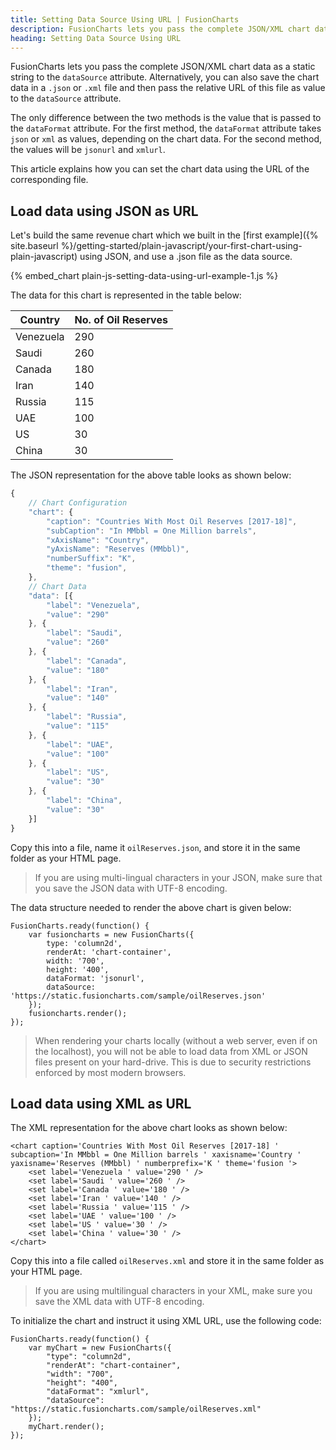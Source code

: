 ```yaml
---
title: Setting Data Source Using URL | FusionCharts
description: FusionCharts lets you pass the complete JSON/XML chart data using a JSON file or a URL without losing any functionality
heading: Setting Data Source Using URL
---
```


FusionCharts lets you pass the complete JSON/XML chart data as a static string to the `dataSource` attribute. Alternatively, you can also save the chart data in a `.json` or `.xml` file and then pass the relative URL of this file as value to the `dataSource` attribute. 

The only difference between the two methods is the value that is passed to the `dataFormat` attribute. For the first method, the `dataFormat` attribute takes `json` or `xml` as values, depending on the chart data. For the second method, the values will be `jsonurl` and `xmlurl`.

This article explains how you can set the chart data using the URL of the corresponding file.

## Load data using JSON as URL

Let's build the same revenue chart which we built in the [first example]({% site.baseurl %}/getting-started/plain-javascript/your-first-chart-using-plain-javascript) using JSON, and use a .json file as the data source.

{% embed_chart plain-js-setting-data-using-url-example-1.js %}

The data for this chart is represented in the table below:

Country|No. of Oil Reserves|
-|-
Venezuela|290|
Saudi|260|
Canada|180|
Iran|140|
Russia|115|
UAE|100|
US|30|
China|30|

The JSON representation for the above table looks as shown below:

```javascript
{
    // Chart Configuration
    "chart": {
        "caption": "Countries With Most Oil Reserves [2017-18]",
        "subCaption": "In MMbbl = One Million barrels",
        "xAxisName": "Country",
        "yAxisName": "Reserves (MMbbl)",
        "numberSuffix": "K",
        "theme": "fusion",
    },
    // Chart Data
    "data": [{
        "label": "Venezuela",
        "value": "290"
    }, {
        "label": "Saudi",
        "value": "260"
    }, {
        "label": "Canada",
        "value": "180"
    }, {
        "label": "Iran",
        "value": "140"
    }, {
        "label": "Russia",
        "value": "115"
    }, {
        "label": "UAE",
        "value": "100"
    }, {
        "label": "US",
        "value": "30"
    }, {
        "label": "China",
        "value": "30"
    }]
}
```

Copy this into a file, name it `oilReserves.json`, and store it in the same folder as your HTML page.

> If you are using multi-lingual characters in your JSON, make sure that you save the JSON data with UTF-8 encoding.

The data structure needed to render the above chart is given below:

```
FusionCharts.ready(function() {
    var fusioncharts = new FusionCharts({
        type: 'column2d',
        renderAt: 'chart-container',
        width: '700',
        height: '400',
        dataFormat: 'jsonurl',
        dataSource: 'https://static.fusioncharts.com/sample/oilReserves.json'
    });
    fusioncharts.render();
});

```

> When rendering your charts locally (without a web server, even if on the localhost), you will not be able to load data from XML or JSON files present on your hard-drive. This is due to security restrictions enforced by most modern browsers.

## Load data using XML as URL

The XML representation for the above chart looks as shown below:

```
<chart caption='Countries With Most Oil Reserves [2017-18] ' subcaption='In MMbbl = One Million barrels ' xaxisname='Country ' yaxisname='Reserves (MMbbl) ' numberprefix='K ' theme='fusion '>
    <set label='Venezuela ' value='290 ' />
    <set label='Saudi ' value='260 ' />
    <set label='Canada ' value='180 ' />
    <set label='Iran ' value='140 ' />
    <set label='Russia ' value='115 ' />
    <set label='UAE ' value='100 ' />
    <set label='US ' value='30 ' />
    <set label='China ' value='30 ' />
</chart>
```
Copy this into a file called `oilReserves.xml` and store it in the same folder as your HTML page.

> If you are using multilingual characters in your XML, make sure you save the XML data with UTF-8 encoding.

To initialize the chart and instruct it using XML URL, use the following code:

```
FusionCharts.ready(function() {
    var myChart = new FusionCharts({
        "type": "column2d",
        "renderAt": "chart-container",
        "width": "700",
        "height": "400",
        "dataFormat": "xmlurl",
        "dataSource": "https://static.fusioncharts.com/sample/oilReserves.xml"
    });
    myChart.render();
});

```